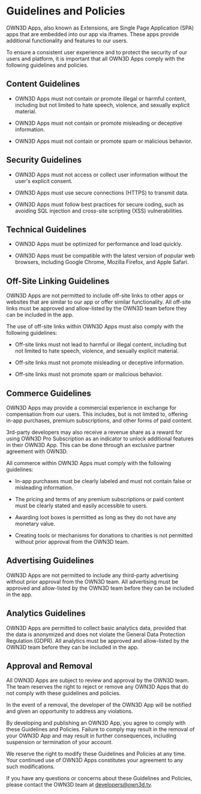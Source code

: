 # Guidelines and Policies

OWN3D Apps, also known as Extensions, are Single Page Application (SPA) apps that are embedded into our app via iframes.
These apps provide additional functionality and features to our users.

To ensure a consistent user experience and to protect the security of our users and platform, it is important that all
OWN3D Apps comply with the following guidelines and policies.

## Content Guidelines

- OWN3D Apps must not contain or promote illegal or harmful content, including but not limited to hate speech, violence,
  and sexually explicit material.

- OWN3D Apps must not contain or promote misleading or deceptive information.

- OWN3D Apps must not contain or promote spam or malicious behavior.

## Security Guidelines

- OWN3D Apps must not access or collect user information without the user's explicit consent.

- OWN3D Apps must use secure connections (HTTPS) to transmit data.

- OWN3D Apps must follow best practices for secure coding, such as avoiding SQL injection and cross-site scripting (XSS)
  vulnerabilities.

## Technical Guidelines

- OWN3D Apps must be optimized for performance and load quickly.

- OWN3D Apps must be compatible with the latest version of popular web browsers, including Google Chrome, Mozilla
  Firefox, and Apple Safari.

## Off-Site Linking Guidelines

OWN3D Apps are not permitted to include off-site links to other apps or websites that are similar to our app or offer
similar functionality. All off-site links must be approved and allow-listed by the OWN3D team before they can be
included in the app.

The use of off-site links within OWN3D Apps must also comply with the following guidelines:

- Off-site links must not lead to harmful or illegal content, including but not limited to hate speech, violence, and
  sexually explicit material.

- Off-site links must not promote misleading or deceptive information.

- Off-site links must not promote spam or malicious behavior.

## Commerce Guidelines

OWN3D Apps may provide a commercial experience in exchange for compensation from our users. This includes, but is not
limited to, offering in-app purchases, premium subscriptions, and other forms of paid content.

3rd-party developers may also receive a revenue share as a reward for using OWN3D Pro Subscription as an indicator to
unlock additional features in their OWN3D App. This can be done through an exclusive partner agreement with OWN3D.

All commerce within OWN3D Apps must comply with the following guidelines:

- In-app purchases must be clearly labeled and must not contain false or misleading information.

- The pricing and terms of any premium subscriptions or paid content must be clearly stated and easily accessible to
  users.

- Awarding loot boxes is permitted as long as they do not have any monetary value.

- Creating tools or mechanisms for donations to charities is not permitted without prior approval from the OWN3D team.

## Advertising Guidelines

OWN3D Apps are not permitted to include any third-party advertising without prior approval from the OWN3D team. All
advertising must be approved and allow-listed by the OWN3D team before they can be included in the app.

## Analytics Guidelines

OWN3D Apps are permitted to collect basic analytics data, provided that the data is anonymized and does not violate the
General Data Protection Regulation (GDPR). All analytics must be approved and allow-listed by the OWN3D team before they
can be included in the app.

## Approval and Removal

All OWN3D Apps are subject to review and approval by the OWN3D team. The team reserves the right to reject or remove
any OWN3D Apps that do not comply with these guidelines and policies.

In the event of a removal, the developer of the OWN3D App will be notified and given an opportunity to address any
violations.

By developing and publishing an OWN3D App, you agree to comply with these Guidelines and Policies. Failure to comply
may result in the removal of your OWN3D App and may result in further consequences, including suspension or
termination of your account.

We reserve the right to modify these Guidelines and Policies at any time. Your continued use of OWN3D Apps constitutes
your agreement to any such modifications.

If you have any questions or concerns about these Guidelines and Policies, please contact the OWN3D team at
[developers@own3d.tv](mailto:developers@own3d.tv).